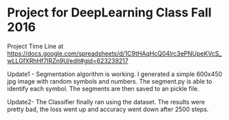 # Project for DeepLearning Class Fall 2016

Project Time Line at https://docs.google.com/spreadsheets/d/1C9tHAqHcQ04lrc3ePNUpeKVcS_wLLGfXRhHf7IRZn9U/edit#gid=623239217

Update1 - Segmentation algorithm is working. I generated a simple 600x450 jpg image with random symbols and numbers. The segment.py is able to identify each symbol. The segments are then saved to an pickle file.


Update2- The Classifier finally ran using the dataset. The results were pretty bad, the loss went up and accuracy went down after 2500 steps. 
